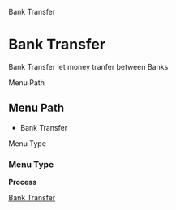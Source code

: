 
Bank Transfer
# Bank Transfer


Bank Transfer let money tranfer between Banks

Menu Path
## Menu Path



- Bank Transfer

Menu Type
### Menu Type

**Process**


[Bank Transfer](../../functional-guide/process/process-c_bankstatement-banktransfer.md)